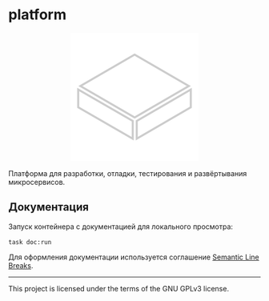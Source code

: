 # platform

<p align="center">
    <img src="platform-hack/asset/platform-icon-256.png" width="256" height="256" alt="platform" />
</p>

Платформа для разработки, отладки, тестирования и развёртывания микросервисов.

## Документация

Запуск контейнера с документацией для локального просмотра:

```shell
task doc:run
```

Для оформления документации используется
соглашение [Semantic Line Breaks](https://sembr.org/).

---

This project is licensed under the terms of the GNU GPLv3 license.
